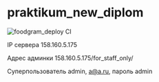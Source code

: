 # praktikum_new_diplom

![foodgram_deploy CI](https://github.com/ElenaChuvasheva/foodgram-project-react/actions/workflows/foodgram_deploy.yml/badge.svg)

IP сервера 158.160.5.175

Адрес админки 158.160.5.175/for_staff_only/

Суперпользователь admin, a@a.ru, пароль admin
